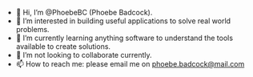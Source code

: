 - 👋 Hi, I’m @PhoebeBC (Phoebe Badcock).
- 👀 I’m interested in building useful applications to solve real world problems.
- 🌱 I’m currently learning anything software to understand the tools available to create solutions.
- 💞️ I’m not looking to collaborate currently.
- 📫 How to reach me: please email me on phoebe.badcock@mail.com

<!---
PhoebeBC/PhoebeBC is a ✨ special ✨ repository because its `README.md` (this file) appears on your GitHub profile.
You can click the Preview link to take a look at your changes.
--->
